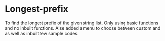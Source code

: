 # Longest-prefix
To find the longest prefix of the given string list. Only using basic functions and no inbuilt functions. Alse added a menu to choose between custom and as well as inbuilt few sample codes.
